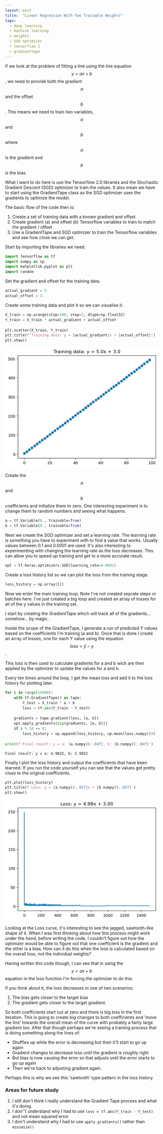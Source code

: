 ```yaml
---
layout: post
title:  "Linear Regression With Two Trainable Weights"
tags:
  - deep learning
  - machine learning
  - weights
  - SGD optimizer
  - tensorflow 2
  - gradienttape
---
```

If we look at the problem of fitting a line using the line equation $$y = ax + b$$, we need to provide both the gradient $$a$$ and the offset $$b$$. This means we need to train two variables, $$a$$ and $$b$$ where $$a$$ is the gradient and $$b$$ is the bias.

What I want to do here is use the Tensorflow 2.0 libraries and the Stochastic Gradient Descent (SGD) optimizer to train the values. It also mean we have to start using the GradientTape class as the SGD optimizer uses the gradients to optimize the model.

The basic flow of the code then is:

1. Create a set of training data with a known gradient and offset.
2. Create gradient (a) and offset (b) Tensorflow variables to train to match the gradient / offset
3. Use a GradientTape and SGD optimizer to train the Tensorflow variables and see how close we can get.

Start by importing the libraries we need.


```python
import tensorflow as tf
import numpy as np
import matplotlib.pyplot as plt
import random
```

Set the gradient and offset for the training data.


```python
actual_gradient = 5.
actual_offset = 3.
```

Create some training data and plot it so we can visualise it.


```python
X_train = np.arange(stop=100, step=2, dtype=np.float32)
Y_train = X_train * actual_gradient + actual_offset

plt.scatter(X_train, Y_train)
plt.title(f"Training data: y = {actual_gradient}x + {actual_offset}")
plt.show()
```


    
![png](/assets/weights_and_bias_image_1.png)
    


Create the $$a$$ and $$b$$ coefficients and initialize them to zero. One interesting experiment is to change them to random numbers and seeing what happens.


```python
a = tf.Variable(0., trainable=True)
b = tf.Variable(0., trainable=True)
```

Next we create the SGD optimizer and set a learning rate. The learning rate is something you have to experiment with to find a value that works. Usually values between 0.1 and 0.0001 are used. It's also interesting to experimenting with changing the learning rate as the loss decreases. This can allow you to speed up training and get to a more accurate result.


```python
opt = tf.keras.optimizers.SGD(learning_rate=0.0001)
```

Create a loss history list so we can plot the loss from the training stage.


```python
loss_history = np.array([])
```

Now we enter the main training loop. Note I've not created seprate steps or batches here. I've just created a big loop and created an array of losses for all of the y values in the training set.

I start by creating the GradientTape which will track all of the gradients... somehow... by magic.

Inside the scope of the GradientTape, I generate a run of predicted Y values based on the coefficients I'm training (a and b). Once that is done I create an array of losses, one for each Y value using the equation $$loss = \hat{y} - y$$.

This loss is then used to calculate gradients for a and b wich are then applied by the optimizer to update the values for a and b.

Every ten times around the loop, I get the mean loss and add it to the loss history for plotting later.


```python
for i in range(15000):
    with tf.GradientTape() as tape:
        Y_test = X_train * a + b
        loss = tf.abs(Y_train - Y_test)
        
    gradients = tape.gradient(loss, [a, b])
    opt.apply_gradients(zip(gradients, [a, b]))
    if i % 10 == 0:
        loss_history = np.append(loss_history, np.mean(loss.numpy()))
    
print(f'Final result: y = a: {a.numpy():.04f}, b: {b.numpy():.04f}')
```

    Final result: y = a: 4.9825, b: 2.9952


Finally I plot the loss history and output the coefficients that have been learned. If you run the code yourself you can see that the values get pretty close to the original coefficients.


```python
plt.plot(loss_history)
plt.title(f'Loss: y = {a.numpy():.02f}x + {b.numpy():.02f}')
plt.show()
```


    
![png](/assets/weights_and_bias_image_2.png)
    


Looking at the Loss curve, it's interesting to see the jagged, sawtooth-like shape of it. When I was first thinking about how this process might work under the hood, before writing the code, I couldn't figure out how the optimizer would be able to figure out that one coefficient is the gradient and the other is a bias. How can it do this when the loss is calculated based on the overall loss, not the individual weights?

Having written this code though, I can see that in using the $$y=ax+b$$ equation in the loss function I'm forcing the optimizer to do this.

If you think about it, the loss decreases in one of two scenarios:
1. The bias gets closer to the target bias
2. The gradient gets closer to the target gradient.

So both coefficients start out at zero and there is big loss in the first iteration. This is going to create big changes to both coefficients and 'move the line' towards the overall mean of the curve with probably a fairly large gradient too. After that though perhaps we're seeing a training process that is doing something along the lines of: 
- Shuffles up while the error is decreasing but then it'll start to go up again
- Gradient changes to decrease loss until the gradient is roughly right
- But bias is now causing the error so that adjusts until the error starts to go up again
- Then we're back to adjusting gradient again.

Perhaps this is why we see this 'sawtooth' type pattern in the loss history.

### Areas for future study
1. I still don't think I really understand the Gradient Tape process and what it's doing.
2. I don''t understand why I had to use `loss = tf.abs(Y_train - Y_test)` and not mean squared error
3. I don't understand why I had to use `apply_gradients()` rather than `minimize()`
